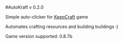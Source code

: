 #AutoKraft v 0.2.0

Simple auto-clicker for [KeepCraft](http://morpheox.github.io/Kraft/) game

Automates crafting resources and building buildings :)

Game version supported: 0.8.7b